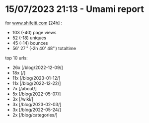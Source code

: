 # 15/07/2023 21:13 - Umami report
for www.shifeiti.com [24h] :

 - 103 (-40) page views
 - 52 (-18) uniques
 - 45 (-14) bounces
 - 56' 27'' (-2h 40' 48'') totaltime


top 10 urls:
 - 26x [/blog/2022-12-09/]
 - 18x [/]
 - 11x [/blog/2023-01-12/]
 - 11x [/blog/2022-12-22/]
 - 7x [/about/]
 - 5x [/blog/2022-05-07/]
 - 3x [/wiki/]
 - 3x [/blog/2023-02-03/]
 - 3x [/blog/2022-05-24/]
 - 2x [/blog/categories/]


